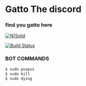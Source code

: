 # Gatto The discord 

### find you gatto here

[![N|Solid](https://media-exp1.licdn.com/dms/image/C560BAQFHd3L0xFcwcw/company-logo_200_200/0?e=2159024400&v=beta&t=n0t8JMKRzeZtfUr1dh_p_JqyJEuhnwPHD8LJ0p1L_Tg)](https://discord.com/oauth2/authorize?client_id=747707357257138196&permissions=8&scope=bot)

[![Build Status](https://travis-ci.org/joemccann/dillinger.svg?branch=master)](https://travis-ci.org/joemccann/dillinger)

### BOT COMMANDS

```sh
$ sudo puspus
$ sudo kill
$ sudo dying 
```
